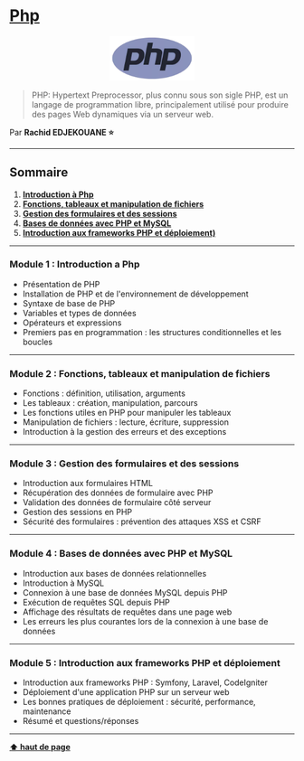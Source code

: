 # [Php](https://www.php.net/docs.php)

<center>
<img src="./img/php.png" alt="Javascript Logo" width="150">
</center>

> PHP: Hypertext Preprocessor, plus connu sous son sigle PHP, est un langage de programmation libre, principalement utilisé pour produire des pages Web dynamiques via un serveur web.

Par **Rachid EDJEKOUANE ⭐️**

---

## Sommaire

1. **[Introduction à Php](#module-1--introduction-a-php)**
2. **[Fonctions, tableaux et manipulation de fichiers](#module-2--fonctions-tableaux-et-manipulation-de-fichiers)**
3. **[Gestion des formulaires et des sessions](#module-3--gestion-des-formulaires-et-des-sessions)**
4. **[Bases de données avec PHP et MySQL](#module-4--bases-de-données-avec-php-et-mysql)**
5. **[Introduction aux frameworks PHP et déploiement)](#module-5--introduction-aux-frameworks-php-et-déploiement)**

---

### Module 1 : Introduction a Php

-   Présentation de PHP
-   Installation de PHP et de l'environnement de développement
-   Syntaxe de base de PHP
-   Variables et types de données
-   Opérateurs et expressions
-   Premiers pas en programmation : les structures conditionnelles et les boucles

---

### Module 2 : Fonctions, tableaux et manipulation de fichiers

-   Fonctions : définition, utilisation, arguments
-   Les tableaux : création, manipulation, parcours
-   Les fonctions utiles en PHP pour manipuler les tableaux
-   Manipulation de fichiers : lecture, écriture, suppression
-   Introduction à la gestion des erreurs et des exceptions

---

### Module 3 : Gestion des formulaires et des sessions

-   Introduction aux formulaires HTML
-   Récupération des données de formulaire avec PHP
-   Validation des données de formulaire côté serveur
-   Gestion des sessions en PHP
-   Sécurité des formulaires : prévention des attaques XSS et CSRF

---

### Module 4 : Bases de données avec PHP et MySQL

-   Introduction aux bases de données relationnelles
-   Introduction à MySQL
-   Connexion à une base de données MySQL depuis PHP
-   Exécution de requêtes SQL depuis PHP
-   Affichage des résultats de requêtes dans une page web
-   Les erreurs les plus courantes lors de la connexion à une base de données

---

### Module 5 : Introduction aux frameworks PHP et déploiement

-   Introduction aux frameworks PHP : Symfony, Laravel, CodeIgniter
-   Déploiement d'une application PHP sur un serveur web
-   Les bonnes pratiques de déploiement : sécurité, performance, maintenance
-   Résumé et questions/réponses

---

**[⬆ haut de page](#)**
